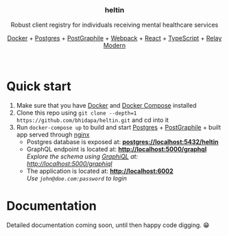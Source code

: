 <br>
  <h3 align="center">
    heltin
  </h3>
  <p align="center">
    Robust client registry for individuals receiving mental healthcare services
  </p>
  <p align="center">
    <a href="https://www.docker.com/">Docker</a>
    +
    <a href="https://www.postgresql.org/">Postgres</a>
    +
    <a href="https://www.graphile.org/postgraphile/">PostGraphile</a>
    +
    <a href="https://webpack.js.org/">Webpack</a>
    +
    <a href="https://reactjs.org/">React</a>
    +
    <a href="https://www.typescriptlang.org/">TypeScript</a>
    +
    <a href="http://facebook.github.io/relay/docs/en/thinking-in-relay.html">Relay Modern</a>
  </p>
<br>

# Quick start

1.  Make sure that you have [Docker](https://www.docker.com/products/docker-engine) and [Docker Compose](https://docs.docker.com/compose/install/) installed
2.  Clone this repo using `git clone --depth=1 https://github.com/bhidapa/heltin.git` and cd into it
3.  Run `docker-compose up` to build and start [Postgres](https://www.postgresql.org/) + [PostGraphile](https://www.graphile.org/postgraphile/) + built app served through [nginx](https://www.nginx.com/)<br>
    - Postgres database is exposed at: **[postgres://localhost:5432/heltin](postgres://localhost:5432/heltin)**
    - GraphQL endpoint is located at: **[http://localhost:5000/graphql](http://localhost:5000/graphql)**<br>
      _Explore the schema using [GraphiQL](https://github.com/graphql/graphiql) at: [http://localhost:5000/graphiql](http://localhost:4400/graphiql)_
    - The application is located at: **[http://localhost:6002](http://localhost:6002)**<br>
      _Use `john@doe.com:password` to login_

# Documentation

Detailed documentation coming soon, until then happy code digging. 😁
